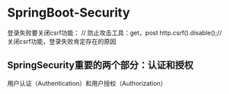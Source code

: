 # SpringBoot-Security

登录失败要关闭csrf功能：
 // 防止攻击工具：get，post
        http.csrf().disable();//关闭csrf功能，登录失败肯定存在的原因


## SpringSecurity重要的两个部分：认证和授权
用户认证（Authentication）和用户授权（Authorization）
